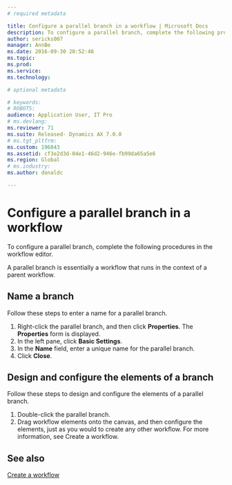 ```yaml
---
# required metadata

title: Configure a parallel branch in a workflow | Microsoft Docs
description: To configure a parallel branch, complete the following procedures in the workflow editor.
author: sericks007
manager: AnnBe
ms.date: 2016-09-30 20:52:48
ms.topic: 
ms.prod: 
ms.service: 
ms.technology: 

# optional metadata

# keywords: 
# ROBOTS: 
audience: Application User, IT Pro
# ms.devlang: 
ms.reviewer: 71
ms.suite: Released- Dynamics AX 7.0.0
# ms.tgt_pltfrm: 
ms.custom: 196043
ms.assetid: cf3e2d3d-04e1-46d2-946e-fb99da65a5e6
ms.region: Global
# ms.industry: 
ms.author: donaldc

---
```


# Configure a parallel branch in a workflow

To configure a parallel branch, complete the following procedures in the workflow editor.

A parallel branch is essentially a workflow that runs in the context of a parent workflow.

## Name a branch
Follow these steps to enter a name for a parallel branch.
1.  Right-click the parallel branch, and then click **Properties**. The **Properties** form is displayed.
2.  In the left pane, click **Basic Settings**.
3.  In the **Name** field, enter a unique name for the parallel branch.
4.  Click **Close**.

## Design and configure the elements of a branch
Follow these steps to design and configure the elements of a parallel branch.
1.  Double-click the parallel branch.
2.  Drag workflow elements onto the canvas, and then configure the elements, just as you would to create any other workflow. For more information, see Create a workflow.



See also
--------

[Create a workflow](https://docs.microsoft.com/en-us/dynamics365/operations/core/organization-administration/create-a-workflow)

